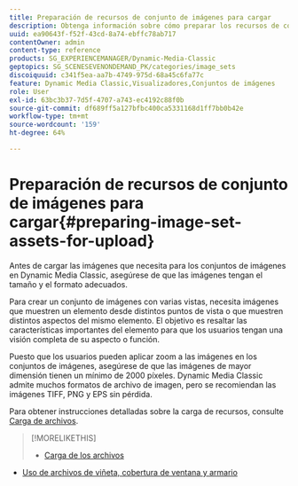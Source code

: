 ```yaml
---
title: Preparación de recursos de conjunto de imágenes para cargar
description: Obtenga información sobre cómo preparar los recursos de conjuntos de imágenes para la carga.
uuid: ea90643f-f52f-43cd-8a74-ebffc78ab717
contentOwner: admin
content-type: reference
products: SG_EXPERIENCEMANAGER/Dynamic-Media-Classic
geptopics: SG_SCENESEVENONDEMAND_PK/categories/image_sets
discoiquuid: c341f5ea-aa7b-4749-975d-68a45c6fa77c
feature: Dynamic Media Classic,Visualizadores,Conjuntos de imágenes
role: User
exl-id: 63bc3b37-7d5f-4707-a743-ec4192c88f0b
source-git-commit: df689ff5a127bfbc400ca5331168d1ff7bb0b42e
workflow-type: tm+mt
source-wordcount: '159'
ht-degree: 64%

---
```


# Preparación de recursos de conjunto de imágenes para cargar{#preparing-image-set-assets-for-upload}

Antes de cargar las imágenes que necesita para los conjuntos de imágenes en Dynamic Media Classic, asegúrese de que las imágenes tengan el tamaño y el formato adecuados.

Para crear un conjunto de imágenes con varias vistas, necesita imágenes que muestren un elemento desde distintos puntos de vista o que muestren distintos aspectos del mismo elemento. El objetivo es resaltar las características importantes del elemento para que los usuarios tengan una visión completa de su aspecto o función.

Puesto que los usuarios pueden aplicar zoom a las imágenes en los conjuntos de imágenes, asegúrese de que las imágenes de mayor dimensión tienen un mínimo de 2000 píxeles. Dynamic Media Classic admite muchos formatos de archivo de imagen, pero se recomiendan las imágenes TIFF, PNG y EPS sin pérdida.

Para obtener instrucciones detalladas sobre la carga de recursos, consulte [Carga de archivos](uploading-files.md#uploading_files).

>[!MORELIKETHIS]
>
>* [Carga de los archivos](uploading-files.md#uploading_your_files)
* [Uso de archivos de viñeta, cobertura de ventana y armario](vignette-window-covering-cabinet-files.md#working_with_vignette_window_covering_and_cabinet_files)


